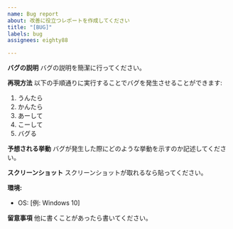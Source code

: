 ```yaml
---
name: Bug report
about: 改善に役立つレポートを作成してください
title: "[BUG]"
labels: bug
assignees: eighty88

---
```


**バグの説明**
バグの説明を簡潔に行ってください。

**再現方法**
以下の手順通りに実行することでバグを発生させることができます:
1. うんたら
2. かんたら
3. あーして
4. こーして
5. バグる

**予想される挙動**
バグが発生した際にどのような挙動を示すのか記述してください。

**スクリーンショット**
スクリーンショットが取れるなら貼ってください。

**環境:**
 - OS: [例: Windows 10]

**留意事項**
他に書くことがあったら書いてください。
